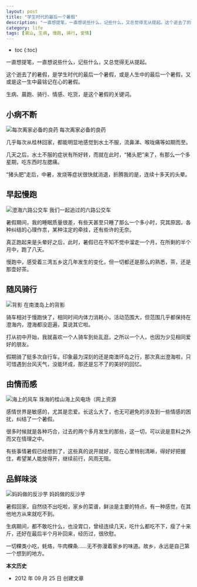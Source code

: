 ```yaml
---
layout: post
title: "学生时代的最后一个暑假"
description: "一直想提笔，一直想说些什么，记些什么，又总觉得无从提起。这个逝去了的暑假，是学生时代的最后一个暑假，或是人生中的最后一个暑假，又或是这一生中最铭记在心的暑假。生病、晨跑、骑行、情感、吃货，是这个暑假的关键词。"
category: life
tags: [潮汕, 生病, 慢跑, 骑行, 爱情]
---
```


* toc
{:toc}

一直想提笔，一直想说些什么，记些什么，又总觉得无从提起。

这个逝去了的暑假，是学生时代的最后一个暑假，或是人生中的最后一个暑假，又或是这一生中最铭记在心的暑假。

生病、晨跑、骑行、情感、吃货，是这个暑假的关键词。

## 小病不断

![每次离家必备的良药](http://pic.yupoo.com/fooleap_v/CiedPC7R/Tnlfw.jpg)
每次离家必备的良药

几乎每次从桂林回家，都能明显地感觉到水土不服，流鼻涕、喉咙痛等如期而至。

几天之后，水土不服的症状有所好转，而就在此时，“猪头肥”来了，有那么一个多星期，吃东西时左腮痛。

“猪头肥”走后，中暑，发烧等症状很快就消退，折腾我的是，连续十多天的头晕。

## 早起慢跑

![澄海六路公交车](http://pic.yupoo.com/fooleap_v/CiedQjgu/13wpSK.jpg)
我们一起追过的六路公交车

暑假期间，我的睡眠质量很差，有些天甚至只睡了那么一个多小时，究其原因，各种纠结的心理作祟，某种注定的牵挂，还有些许的无奈。

真正跑起来是头晕好之后，此时，暑假已在不知不觉中溜走一个月，在所剩的半个月中，跑了八天。

慢跑中，感受着三湾五乡这几年发生的变化，但一切都还是那么的熟悉，茶，还是那壶好茶。

## 随风骑行

![背影](http://pic.yupoo.com/fooleap_v/CiedORA1/gfpKr.jpg)
在南澳岛上的背影

骑车相对于慢跑快了，相同时间内体力消耗小，活动范围大，但范围几乎都保持在澄海内，澄海都没逛遍，莫说其它啦。

打从初中开始，我就喜欢一个人骑车到处乱逛，之所以一个人，也因为少见相同爱好的朋友。

假期骑了挺多次自行车，印象最为深刻的还是南澳环岛之行，那次真出澄海啦，只可惜遇到台风天气，没能环成，那还是忘不了的美好的回忆。

## 由情而感

![海上的风车](http://pic.yupoo.com/fooleap_v/CiedOGBI/MdsWP.jpg)
珠海的桂山海上风电场（网上资源

感情世界是敏感的，尤其是恋爱。长这么大了，也无可避免的涉及到一些情感的困扰，纠结了一个暑假。

很多时候就是各种巧合，过去的两个多月发生的那些，这一切，可以说是意料之外而又在情理之中。

有些事情暑假已经想到了，这些真的说开就好，现在心里特别清晰，得好好把握住，希望某人能放得开，继续前行，风雨无阻。

## 品鲜味淡

![妈妈做的反沙芋](http://pic.yupoo.com/fooleap_v/CiedPIfk/Rpzuc.jpg)
妈妈做的反沙芋

暑假回家，自然绕不出吃啦，家乡的菜谱，鲜淡是主要的特点，有一种感觉，在其他地方从来就吃不到。

生病期间，都不敢吃什么，也没胃口，曾经连续几天，吃什么都吃不下，瘦了十来斤，还好在最后半个月补回来，经历过，很欣慰。

一切粿类小吃，蚝烙，牛肉粿条……无不弥漫着家乡的味道。故乡，永远是自己第一个想到的地方。

**本文历史**

* 2012 年 09 月 25 日 创建文章
